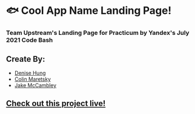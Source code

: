# 🐟 Cool App Name Landing Page!

### Team Upstream's Landing Page for Practicum by Yandex's July 2021 Code Bash

## Create By:

- [Denise Hung](https://github.com/denisehung)
- [Colin Maretsky](https://github.com/cjmaret)
- [Jake McCambley](https://github.com/McCambley)

## [Check out this project live!](https://mccambley.github.io/team-upstream/)
